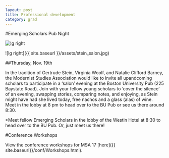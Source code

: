 ```yaml
---
layout: post
title: Professional development
category: grad
---
```



#Emerging Scholars Pub Night

![lg right](http://upload.wikimedia.org/wikipedia/commons/b/bd/Gr%C3%BCn_-_Friday_at_the_French_Artists%27_Salon.jpg)

![lg right]({{ site.baseurl }}/assets/stein_salon.jpg)

##Thursday, Nov. 19th

In the tradition of Gertrude Stein, Virginia Woolf, and Natalie Clifford Barney, the Modernist Studies Association would like to invite all up­and­coming scholars to participate in a ‘salon’ evening at the Boston University Pub (225 Baystate Road). Join with your fellow young scholars to ‘cover the silence’ of an evening, swapping stories, comparing notes, and enjoying, as Stein might have had she lived today, free nachos and a glass (alas) of wine. Meet in the lobby at 8 pm to head over to the BU Pub or see us there around 8:30. 

*Meet fellow Emerging Scholars in the lobby of the Westin Hotel at 8:30 to head over to the BU Pub. Or, just meet us there!

#Conference Workshops

View the conference workshops for MSA 17 [here]({{ site.baseurl}}/conf/Workshops.html).